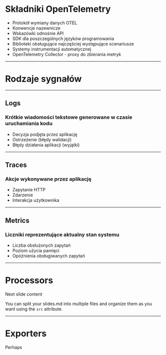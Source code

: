 # Składniki OpenTelemetry

<v-clicks>

- Protokół wymiany danych OTEL
- Konwencje nazewnicze
- Wskazówki odnośnie API
- SDK dla poszczególnych języków programowania
- Biblioteki obsługujące najczęściej występujące scenariusze
- Systemy instrumentacji automatycznej
- OpenTelemetry Collector - proxy do zbierania metryk

</v-clicks>

---

# Rodzaje sygnałów

---

## Logs
### Krótkie wiadomości tekstowe generowane w czasie uruchamiania kodu

- Decyzja podjęta przez aplikację
- Ostrzeżenie (błędy walidacji)
- Błędy działania aplikacji (wyjątki)

---

## Traces
### Akcje wykonywane przez aplikację

- Zapytanie HTTP
- Zdarzenie
- Interakcja użytkownika

---


## Metrics
### Liczniki reprezentujące aktualny stan systemu

- Liczba obsłużonych zapytań
- Poziom użycia pamięci
- Opóźnienia obsługiwanych zapytań

---

# Processors
Next slide content

You can split your slides.md into multiple files and organize them as you want using the `src` attribute.

---

# Exporters
Perhaps
